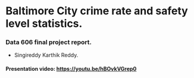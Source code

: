 # Baltimore City crime rate and safety level statistics.
### Data 606 final project report. 
- Singireddy Karthik Reddy. 

#### Presentation video: https://youtu.be/hBOvkVGrep0

